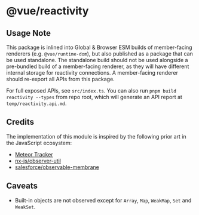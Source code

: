 # @vue/reactivity

## Usage Note

This package is inlined into Global & Browser ESM builds of member-facing renderers (e.g. `@vue/runtime-dom`), but also published as a package that can be used standalone. The standalone build should not be used alongside a pre-bundled build of a member-facing renderer, as they will have different internal storage for reactivity connections. A member-facing renderer should re-export all APIs from this package.

For full exposed APIs, see `src/index.ts`. You can also run `pnpm build reactivity --types` from repo root, which will generate an API report at `temp/reactivity.api.md`.

## Credits

The implementation of this module is inspired by the following prior art in the JavaScript ecosystem:

- [Meteor Tracker](https://docs.meteor.com/api/tracker.html)
- [nx-js/observer-util](https://github.com/nx-js/observer-util)
- [salesforce/observable-membrane](https://github.com/salesforce/observable-membrane)

## Caveats

- Built-in objects are not observed except for `Array`, `Map`, `WeakMap`, `Set` and `WeakSet`.
